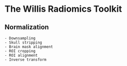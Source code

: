 # The Willis Radiomics Toolkit

## Normalization
    - Downsampling
    - Skull stripping
    - Brain mask alignment
    - ROI cropping
    - ROI alignment
    - Inverse transform